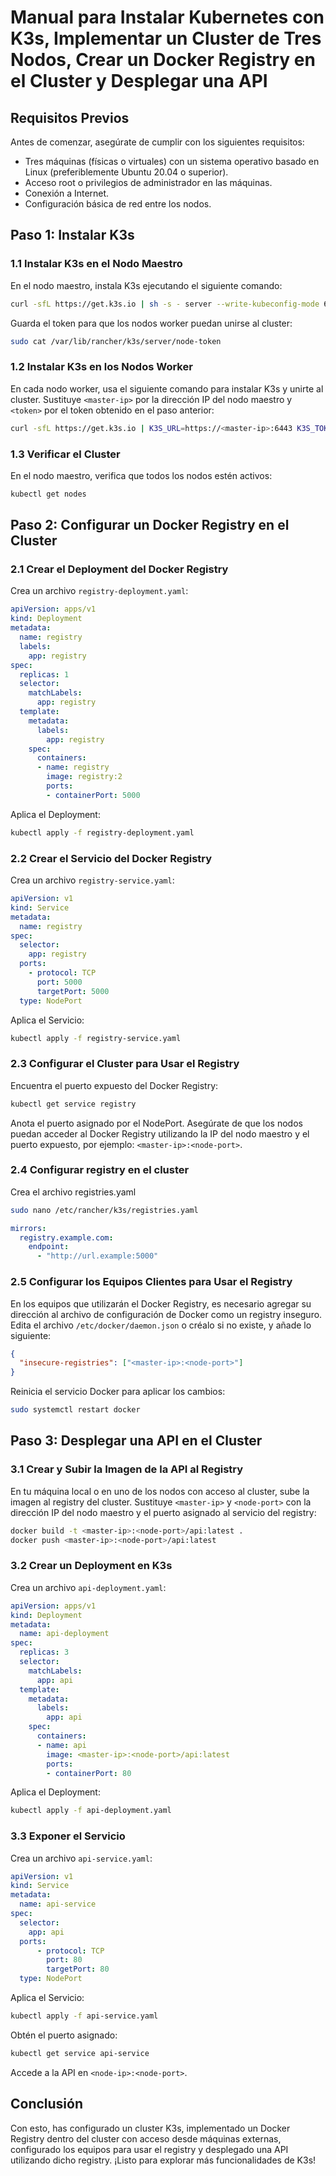 # Manual para Instalar Kubernetes con K3s, Implementar un Cluster de Tres Nodos, Crear un Docker Registry en el Cluster y Desplegar una API

## Requisitos Previos
Antes de comenzar, asegúrate de cumplir con los siguientes requisitos:

- Tres máquinas (físicas o virtuales) con un sistema operativo basado en Linux (preferiblemente Ubuntu 20.04 o superior).
- Acceso root o privilegios de administrador en las máquinas.
- Conexión a Internet.
- Configuración básica de red entre los nodos.

## Paso 1: Instalar K3s

### 1.1 Instalar K3s en el Nodo Maestro
En el nodo maestro, instala K3s ejecutando el siguiente comando:
```bash
curl -sfL https://get.k3s.io | sh -s - server --write-kubeconfig-mode 644
```
Guarda el token para que los nodos worker puedan unirse al cluster:
```bash
sudo cat /var/lib/rancher/k3s/server/node-token
```

### 1.2 Instalar K3s en los Nodos Worker
En cada nodo worker, usa el siguiente comando para instalar K3s y unirte al cluster. Sustituye `<master-ip>` por la dirección IP del nodo maestro y `<token>` por el token obtenido en el paso anterior:
```bash
curl -sfL https://get.k3s.io | K3S_URL=https://<master-ip>:6443 K3S_TOKEN=<token> sh -
```

### 1.3 Verificar el Cluster
En el nodo maestro, verifica que todos los nodos estén activos:
```bash
kubectl get nodes
```

## Paso 2: Configurar un Docker Registry en el Cluster

### 2.1 Crear el Deployment del Docker Registry
Crea un archivo `registry-deployment.yaml`:
```yaml
apiVersion: apps/v1
kind: Deployment
metadata:
  name: registry
  labels:
    app: registry
spec:
  replicas: 1
  selector:
    matchLabels:
      app: registry
  template:
    metadata:
      labels:
        app: registry
    spec:
      containers:
      - name: registry
        image: registry:2
        ports:
        - containerPort: 5000
```
Aplica el Deployment:
```bash
kubectl apply -f registry-deployment.yaml
```

### 2.2 Crear el Servicio del Docker Registry
Crea un archivo `registry-service.yaml`:
```yaml
apiVersion: v1
kind: Service
metadata:
  name: registry
spec:
  selector:
    app: registry
  ports:
    - protocol: TCP
      port: 5000
      targetPort: 5000
  type: NodePort
```
Aplica el Servicio:
```bash
kubectl apply -f registry-service.yaml
```

### 2.3 Configurar el Cluster para Usar el Registry
Encuentra el puerto expuesto del Docker Registry:
```bash
kubectl get service registry
```
Anota el puerto asignado por el NodePort. Asegúrate de que los nodos puedan acceder al Docker Registry utilizando la IP del nodo maestro y el puerto expuesto, por ejemplo: `<master-ip>:<node-port>`.

### 2.4 Configurar registry en el cluster
Crea el archivo registries.yaml
```bash
sudo nano /etc/rancher/k3s/registries.yaml
```
```yaml
mirrors:
  registry.example.com:
    endpoint:
      - "http://url.example:5000"
```

### 2.5 Configurar los Equipos Clientes para Usar el Registry
En los equipos que utilizarán el Docker Registry, es necesario agregar su dirección al archivo de configuración de Docker como un registry inseguro. Edita el archivo `/etc/docker/daemon.json` o créalo si no existe, y añade lo siguiente:
```json
{
  "insecure-registries": ["<master-ip>:<node-port>"]
}
```
Reinicia el servicio Docker para aplicar los cambios:
```bash
sudo systemctl restart docker
```

## Paso 3: Desplegar una API en el Cluster

### 3.1 Crear y Subir la Imagen de la API al Registry
En tu máquina local o en uno de los nodos con acceso al cluster, sube la imagen al registry del cluster. Sustituye `<master-ip>` y `<node-port>` con la dirección IP del nodo maestro y el puerto asignado al servicio del registry:
```bash
docker build -t <master-ip>:<node-port>/api:latest .
docker push <master-ip>:<node-port>/api:latest
```

### 3.2 Crear un Deployment en K3s
Crea un archivo `api-deployment.yaml`:
```yaml
apiVersion: apps/v1
kind: Deployment
metadata:
  name: api-deployment
spec:
  replicas: 3
  selector:
    matchLabels:
      app: api
  template:
    metadata:
      labels:
        app: api
    spec:
      containers:
      - name: api
        image: <master-ip>:<node-port>/api:latest
        ports:
        - containerPort: 80
```
Aplica el Deployment:
```bash
kubectl apply -f api-deployment.yaml
```

### 3.3 Exponer el Servicio
Crea un archivo `api-service.yaml`:
```yaml
apiVersion: v1
kind: Service
metadata:
  name: api-service
spec:
  selector:
    app: api
  ports:
      - protocol: TCP
        port: 80
        targetPort: 80
  type: NodePort
```
Aplica el Servicio:
```bash
kubectl apply -f api-service.yaml
```

Obtén el puerto asignado:
```bash
kubectl get service api-service
```
Accede a la API en `<node-ip>:<node-port>`.

## Conclusión
Con esto, has configurado un cluster K3s, implementado un Docker Registry dentro del cluster con acceso desde máquinas externas, configurado los equipos para usar el registry y desplegado una API utilizando dicho registry. ¡Listo para explorar más funcionalidades de K3s!
